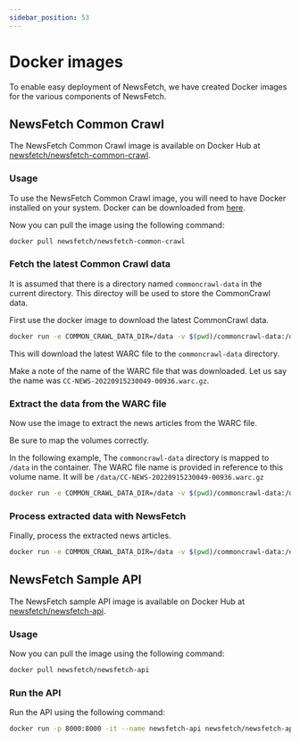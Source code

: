 ```yaml
---
sidebar_position: 53
---
```


# Docker images

To enable easy deployment of NewsFetch, we have created Docker images for the various components of NewsFetch.

## NewsFetch Common Crawl

The NewsFetch Common Crawl image is available on Docker Hub at [newsfetch/newsfetch-common-crawl](https://hub.docker.com/r/newsfetch/newsfetch-common-crawl).

### Usage

To use the NewsFetch Common Crawl image, you will need to have Docker installed on your system. Docker can be downloaded from [here](https://www.docker.com/products/docker-desktop).

Now you can pull the image using the following command:

```bash
docker pull newsfetch/newsfetch-common-crawl
```

### Fetch the latest Common Crawl data

It is assumed that there is a directory named `commoncrawl-data` in the current directory.
This directoy will be used to store the CommonCrawl data.

First use the docker image to download the latest CommonCrawl data.

```bash
docker run -e COMMON_CRAWL_DATA_DIR=/data -v $(pwd)/commoncrawl-data:/data -it --name newsfetch-download-warc newsfetch/newsfetch-common-crawl sh ./get_latest_warc.sh
```

This will download the latest WARC file to the `commoncrawl-data` directory.

Make a note of the name of the WARC file that was downloaded.
Let us say the name was `CC-NEWS-20220915230049-00936.warc.gz`.

### Extract the data from the WARC file

Now use the image to extract the news articles from the WARC file.

Be sure to map the volumes correctly.

In the following example, The `commoncrawl-data` directory is mapped to `/data` in the container.
The WARC file name is provided in reference to this volume name.
It will be `/data/CC-NEWS-20220915230049-00936.warc.gz`

```bash
docker run -e COMMON_CRAWL_DATA_DIR=/data -v $(pwd)/commoncrawl-data:/data -it --name newsfetch-extract-warc newsfetch/newsfetch-common-crawl sh ./extract_warc.sh /data/CC-NEWS-20220915230049-00936.warc.gz
```

### Process extracted data with NewsFetch

Finally, process the extracted news articles.

```bash
docker run -e COMMON_CRAWL_DATA_DIR=/data -v $(pwd)/commoncrawl-data:/data -it --name newsfetch-process-warc newsfetch/newsfetch-common-crawl sh ./process_extracted_warc_files.sh /data/CC-NEWS-20220915230049-00936.warc.gz
```

## NewsFetch Sample API

The NewsFetch sample API image is available on Docker Hub at [newsfetch/newsfetch-api](https://hub.docker.com/r/newsfetch/newsfetch-api).

### Usage

Now you can pull the image using the following command:

```bash
docker pull newsfetch/newsfetch-api
```

### Run the API

Run the API using the following command:

```bash
docker run -p 8000:8000 -it --name newsfetch-api newsfetch/newsfetch-api
```